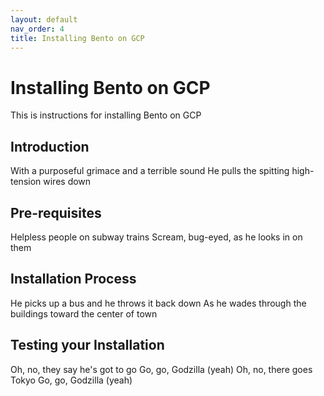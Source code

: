 ```yaml
---
layout: default
nav_order: 4
title: Installing Bento on GCP
---
```


# Installing Bento on GCP

This is instructions for installing Bento on GCP 

## Introduction

With a purposeful grimace and a terrible sound
He pulls the spitting high-tension wires down

## Pre-requisites

Helpless people on subway trains
Scream, bug-eyed, as he looks in on them

## Installation Process

He picks up a bus and he throws it back down
As he wades through the buildings toward the center of town


## Testing your Installation

Oh, no, they say he's got to go
Go, go, Godzilla (yeah)
Oh, no, there goes Tokyo
Go, go, Godzilla (yeah)

